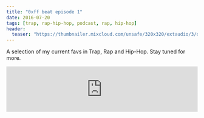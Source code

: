 ```yaml
---
title: "0xff beat episode 1"
date: 2016-07-20
tags: [trap, rap-hip-hop, podcast, rap, hip-hop]
header:
  teaser: "https://thumbnailer.mixcloud.com/unsafe/320x320/extaudio/3/d/2/5/fa41-6876-488b-805e-e40708232c79"
---
```


A selection of my current favs in Trap, Rap and Hip-Hop. Stay tuned for more.

<iframe width="100%" height="120" src="https://www.mixcloud.com/widget/iframe/?hide_cover=1&light=1&feed=%2F0xff-beat%2F0xff-beat-episode-1%2F" frameborder="0" ></iframe>
